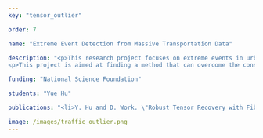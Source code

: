 ```yaml
---
key: "tensor_outlier"

order: 7

name: "Extreme Event Detection from Massive Transportation Data"

description: "<p>This research project focuses on extreme events in urban transportation systems. Motivated by fast urbanization and increasing frequency of extreme weather events,  the need for methods to quantify infrastructure performance and resilience at city scales has become a priority. The research on extreme events can be greatly aided by high volume of empirical data collected recent years, such as the large taxi dataset published by New York city, or Waze app dataset collected in Nashville. Data may of course be sparse and is in some cases masked. However, the sheer volumn of data from various sources provides an underexploited starting point to understand how transportation systems respond to distuptions. 
<p>This project is aimed at finding a method that can overcome the constraints in high volume traffic data, and identify ''extreme'' behaviors from ''regular'' behaviors. Exploiting the regular patterns can be of help, which means we can rearrange the traffic data into higher dimensions. The porpose of the project is to develop a reliable algorithm to analysis the massive city traffic data in tensor format, and give a better insight on traffic pattern and extreme event behavior."

funding: "National Science Foundation"

students: "Yue Hu"

publications: "<li>Y. Hu and D. Work. \"Robust Tensor Recovery with Fiber Outliers for Traffic Events.\" submitted to  <em>ACM Transactions on Knowledge Discovery from Data (TKDD)</em>, 2019(under review). <strong>Download: </strong><a href='https://arxiv.org/abs/1908.10198'>preprint</a>.</li> <strong>Code: </strong><a href='https://github.com/Lab-Work/Robust_tensor_recovery_for_traffic_events'>Lab-Work github</a>.</li>"

image: /images/traffic_outlier.png
---
```


